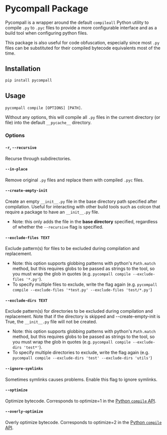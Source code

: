 # Pycompall Package
Pycompall is a wrapper around the default `compileall` Python utility to compile `.py` to `.pyc` files to provide a more configurable interface and as a build tool when configuring python files.

This package is also useful for code obfuscation, especially since most `.py` files can be substituted for their compiled bytecode equivalents most of the time.


## Installation
```sh
pip install pycompall
```

## Usage
`pycompall compile [OPTIONS] [PATH]`. 

Without any options, this will compile all `.py` files in the current directory (or file) into the default `__pycache__` directory.

### Options
#### `-r`, `--recursive`

Recurse through subdirectories.

#### `--in-place`

Remove original `.py` files and replace them with compiled `.pyc` files.

#### `--create-empty-init`

Create an empty `__init__.py` file in the base directory path specified after compilation. Useful for interacting with other build tools such as colcon that require a package to have an `__init__.py` file.

- Note: this only adds the file in the **base directory** specified, regardless of whether the `--recursive` flag is specified.

#### `--exclude-files TEXT`  

Exclude pattern(s) for files to be excluded during                    compilation and replacement.

- Note: this option supports globbing patterns with python's `Path.match` method, but this requires globs to be passed as strings to the tool, so you must wrap the glob in quotes (e.g. `pycompall compile --exclude-files '*.py'`).
- To specify multiple files to exclude, write the flag again (e.g. `pycompall compile --exclude-files '*test.py' --exclude-files 'test/*.py'`)

#### `--exclude-dirs TEXT` 

Exclude pattern(s) for directories to be excluded during compilation and replacement. Note that if the directory is skipped and --create-empty-init is True, the `__init__.py` file will not be created.

- Note: this option supports globbing patterns with python's `Path.match` method, but this requires globs to be passed as strings to the tool, so you must wrap the glob in quotes (e.g. `pycompall compile --exclude-dirs 'test*'`).
- To specify multiple directories to exclude, write the flag again (e.g. `pycompall compile --exclude-dirs 'test' --exclude-dirs 'utils'`)

#### `--ignore-symlinks`

Sometimes symlinks causes problems. Enable this flag to ignore symlinks.

#### `--optimize`

Optimize bytecode. Corresponds to optimize=1 in the [Python `compile` API](https://docs.python.org/3/library/functions.html#compile).

#### `--overly-optimize`

Overly optimize bytecode. Corresponds to optimize=2 in the [Python `compile` API](https://docs.python.org/3/library/functions.html#compile).